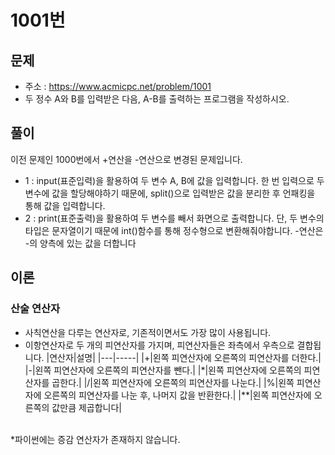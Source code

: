 # 1001번
## 문제
- 주소 : https://www.acmicpc.net/problem/1001
- 두 정수 A와 B를 입력받은 다음, A-B를 출력하는 프로그램을 작성하시오.
## 풀이
이전 문제인 1000번에서 +연산을 -연산으로 변경된 문제입니다. 
- 1 : input(표준입력)을 활용하여 두 변수 A, B에 값을 입력합니다. 한 번 입력으로 두 변수에 값을 할당해야하기 때문에, split()으로 입력받은 값을 분리한 후 언패킹을 통해 값을 입력합니다.
- 2 : print(표준출력)을 활용하여 두 변수를 빼서 화면으로 출력합니다. 단, 두 변수의 타입은 문자열이기 때문에 int()함수를 통해 정수형으로 변환해줘야합니다. -연산은 -의 양측에 있는 값을 더합니다

## 이론
### 산술 연산자
- 사칙연산을 다루는 연산자로, 기존적이면서도 가장 많이 사용됩니다.
- 이항연산자로 두 개의 피연산자를 가지며, 피연산자들은 좌측에서 우측으로 결합됩니다.
  |연산자|설명|
  |---|-----|
  |+|왼쪽 피연산자에 오른쪽의 피연산자를 더한다.|
  |-|왼쪽 피연산자에 오른쪽의 피연산자를 뺀다.|
  |*|왼쪽 피연산자에 오른쪽의 피연산자를 곱한다.|
  |/|왼쪽 피연산자에 오른쪽의 피연산자를 나눈다.|
  |%|왼쪽 피연산자에 오른쪽의 피연산자를 나눈 후, 나머지 값을 반환한다.|
  |**|왼쪽 피연산자에 오른쪽의 값만큼 제곱합니다|<br><br>

*파이썬에는 증감 연산자가 존재하지 않습니다.

